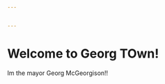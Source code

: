 ```yaml
---


---
```


<h1 id="welcome-to-georg-town">Welcome to Georg TOwn!</h1>
<p>Im the mayor Georg McGeorgison!!</p>

